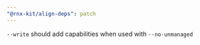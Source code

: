 ```yaml
---
"@rnx-kit/align-deps": patch
---
```


`--write` should add capabilities when used with `--no-unmanaged`
